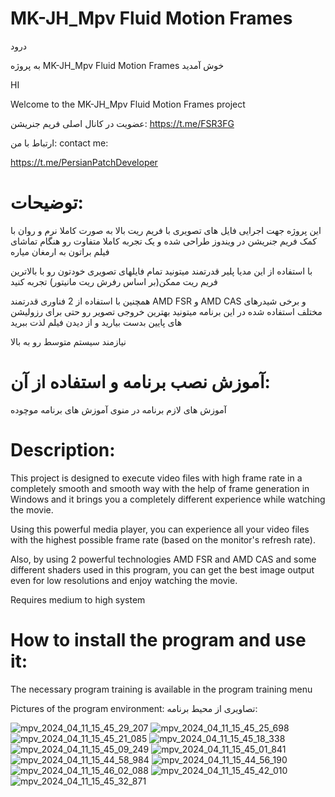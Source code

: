 # MK-JH_Mpv Fluid Motion Frames
درود

 به پروژه MK-JH_Mpv Fluid Motion Frames خوش آمدید

HI

 Welcome to the MK-JH_Mpv Fluid Motion Frames project

عضویت در کانال اصلی فریم جنریشن:
https://t.me/FSR3FG

ارتباط با من:
contact me:

https://t.me/PersianPatchDeveloper

توضیحات:
=

این پروژه جهت اجرایی فایل های تصویری با فریم ریت بالا به صورت کاملا نرم و روان با کمک فریم جنریشن در ویندوز طراحی شده و یک تجربه کاملا متفاوت رو هنگام تماشای فیلم براتون به ارمغان میاره

با استفاده از این مدیا پلیر قدرتمند میتونید تمام فایلهای تصویری خودتون رو با بالاترین فریم ریت ممکن(بر اساس رفرش ریت مانیتور) تجربه کنید

همچنین با استفاده از 2 فناوری قدرتمند AMD FSR و AMD CAS و برخی شیدرهای مختلف استفاده شده در این برنامه میتونید بهترین خروجی تصویر رو حتی برای رزولیشن های پایین بدست بیارید و از دیدن فیلم لذت ببرید

نیازمند سیستم متوسط رو به بالا

آموزش نصب برنامه و استفاده از آن:
=

آموزش های لازم برنامه در منوی آموزش های برنامه موچوده

Description:
=

This project is designed to execute video files with high frame rate in a completely smooth and smooth way with the help of frame generation in Windows and it brings you a completely different experience while watching the movie.

Using this powerful media player, you can experience all your video files with the highest possible frame rate (based on the monitor's refresh rate).

Also, by using 2 powerful technologies AMD FSR and AMD CAS and some different shaders used in this program, you can get the best image output even for low resolutions and enjoy watching the movie.

Requires medium to high system

How to install the program and use it:
=

The necessary program training is available in the program training menu


Pictures of the program environment:
تصاویری از محیط برنامه:


![mpv_2024_04_11_15_45_29_207](https://github.com/MK-JH/MK-JH_Mpv-Fluid-Motion-Frames/assets/89070221/a5316cd8-faf7-42c8-9d99-38defc79cc5e)
![mpv_2024_04_11_15_45_25_698](https://github.com/MK-JH/MK-JH_Mpv-Fluid-Motion-Frames/assets/89070221/5e55dfdb-632c-4345-9e42-527b2121c45b)
![mpv_2024_04_11_15_45_21_085](https://github.com/MK-JH/MK-JH_Mpv-Fluid-Motion-Frames/assets/89070221/93418ab6-8522-4696-8646-c79ebc88ea7a)
![mpv_2024_04_11_15_45_18_338](https://github.com/MK-JH/MK-JH_Mpv-Fluid-Motion-Frames/assets/89070221/6555bcc3-0ed2-41af-ac60-5506197e56de)
![mpv_2024_04_11_15_45_09_249](https://github.com/MK-JH/MK-JH_Mpv-Fluid-Motion-Frames/assets/89070221/4df6bda8-5e7b-4d58-9ff3-4adb7abe870d)
![mpv_2024_04_11_15_45_01_841](https://github.com/MK-JH/MK-JH_Mpv-Fluid-Motion-Frames/assets/89070221/252d453b-82b6-4070-8388-8b574a33f847)
![mpv_2024_04_11_15_44_58_984](https://github.com/MK-JH/MK-JH_Mpv-Fluid-Motion-Frames/assets/89070221/0cc47538-53fb-4be6-9cc1-3702b3dc61d4)
![mpv_2024_04_11_15_44_56_190](https://github.com/MK-JH/MK-JH_Mpv-Fluid-Motion-Frames/assets/89070221/0ad07d5d-22ff-4d28-8158-99dc512eea5d)
![mpv_2024_04_11_15_46_02_088](https://github.com/MK-JH/MK-JH_Mpv-Fluid-Motion-Frames/assets/89070221/dad889dd-b2bb-4019-9ac2-30bc1c1cd6bc)
![mpv_2024_04_11_15_45_42_010](https://github.com/MK-JH/MK-JH_Mpv-Fluid-Motion-Frames/assets/89070221/b58a0715-a804-48bf-9e19-ea67c3590bc7)
![mpv_2024_04_11_15_45_32_871](https://github.com/MK-JH/MK-JH_Mpv-Fluid-Motion-Frames/assets/89070221/6159cce5-b988-41ae-9b08-01337edc1662)

